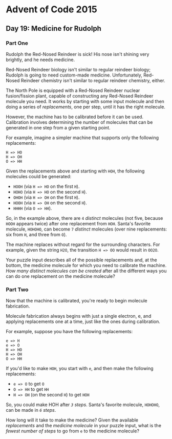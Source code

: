 # Advent of Code 2015

## Day 19: Medicine for Rudolph

### Part One

Rudolph the Red-Nosed Reindeer is sick!  His nose isn't shining very brightly,
and he needs medicine.

Red-Nosed Reindeer biology isn't similar to regular reindeer biology; Rudolph
is going to need custom-made medicine.  Unfortunately, Red-Nosed Reindeer
chemistry isn't similar to regular reindeer chemistry, either.

The North Pole is equipped with a Red-Nosed Reindeer nuclear fusion/fission
plant, capable of constructing any Red-Nosed Reindeer molecule you need.  It
works by starting with some input molecule and then doing a series of
*replacements*, one per step, until it has the right molecule.

However, the machine has to be calibrated before it can be used.  Calibration
involves determining the number of molecules that can be generated in one step
from a given starting point.

For example, imagine a simpler machine that supports only the following
replacements:

```
H => HO
H => OH
O => HH
```

Given the replacements above and starting with `HOH`, the following molecules
could be generated:

- `HOOH` (via `H => HO` on the first `H`).
- `HOHO` (via `H => HO` on the second `H`).
- `OHOH` (via `H => OH` on the first `H`).
- `HOOH` (via `H => OH` on the second `H`).
- `HHHH` (via `O => HH`).

So, in the example above, there are `4` *distinct* molecules (not five, because
`HOOH` appears twice) after one replacement from `HOH`.  Santa's favorite
molecule, `HOHOHO`, can become `7` *distinct* molecules (over nine
replacements: six from `H`, and three from `O`).

The machine replaces without regard for the surrounding characters.  For
example, given the string `H2O`, the transition `H => OO` would result in
`OO2O`.

Your puzzle input describes all of the possible replacements and, at the
bottom, the medicine molecule for which you need to calibrate the machine.  *How
many distinct molecules can be created* after all the different ways you can do
one replacement on the medicine molecule?

### Part Two

Now that the machine is calibrated, you're ready to begin molecule fabrication.

Molecule fabrication always begins with just a single electron, e, and applying
replacements one at a time, just like the ones during calibration.

For example, suppose you have the following replacements:

```
e => H
e => O
H => HO
H => OH
O => HH
```

If you'd like to make `HOH`, you start with `e`, and then make the following
replacements:

- `e => O` to get `O`
- `O => HH` to get `HH`
- `H => OH` (on the second `H`) to get `HOH`

So, you could make HOH after *`3` steps*.  Santa's favorite molecule, `HOHOHO`,
can be made in *`6` steps*.

How long will it take to make the medicine?  Given the available *replacements*
and the *medicine molecule* in your puzzle input, what is the *fewest number of
steps* to go from `e` to the medicine molecule?
